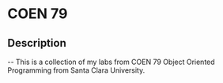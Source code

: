 # COEN 79

## Description
--
This is a collection of my labs from COEN 79 Object Oriented Programming from Santa Clara University.
